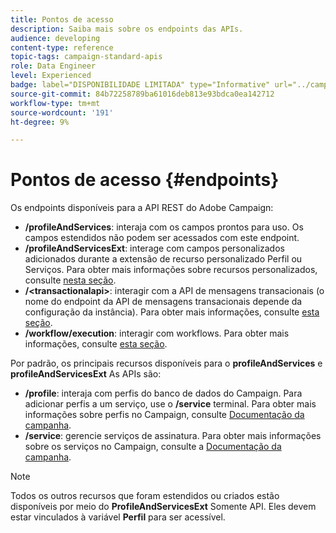 ```yaml
---
title: Pontos de acesso
description: Saiba mais sobre os endpoints das APIs.
audience: developing
content-type: reference
topic-tags: campaign-standard-apis
role: Data Engineer
level: Experienced
badge: label="DISPONIBILIDADE LIMITADA" type="Informative" url="../campaign-standard-migration-home.md" tooltip="Restrito a usuários migrados do Campaign Standard"
source-git-commit: 84b72258789ba61016deb813e93bdca0ea142712
workflow-type: tm+mt
source-wordcount: '191'
ht-degree: 9%

---
```


# Pontos de acesso {#endpoints}

Os endpoints disponíveis para a API REST do Adobe Campaign:

* **/profileAndServices**: interaja com os campos prontos para uso. Os campos estendidos não podem ser acessados com este endpoint.
* **/profileAndServicesExt**: interage com campos personalizados adicionados durante a extensão de recurso personalizado Perfil ou Serviços. Para obter mais informações sobre recursos personalizados, consulte [nesta seção](custom-resources.md).
* **/&lt;transactionalapi>**: interagir com a API de mensagens transacionais (o nome do endpoint da API de mensagens transacionais depende da configuração da instância). Para obter mais informações, consulte [esta seção](managing-transactional-messages.md).
* **/workflow/execution**: interagir com workflows. Para obter mais informações, consulte [esta seção](controlling-a-workflow.md).

Por padrão, os principais recursos disponíveis para o **profileAndServices** e **profileAndServicesExt** As APIs são:

* **/profile**: interaja com perfis do banco de dados do Campaign. Para adicionar perfis a um serviço, use o **/service** terminal. Para obter mais informações sobre perfis no Campaign, consulte [Documentação da campanha](https://helpx.adobe.com/campaign/standard/audiences/using/about-profiles.html).
* **/service**: gerencie serviços de assinatura. Para obter mais informações sobre os serviços no Campaign, consulte a [Documentação da campanha](https://helpx.adobe.com/campaign/standard/audiences/using/creating-a-service.html).

>[!NOTE]
>
>Todos os outros recursos que foram estendidos ou criados estão disponíveis por meio do **ProfileAndServicesExt** Somente API. Eles devem estar vinculados à variável **Perfil** para ser acessível.
